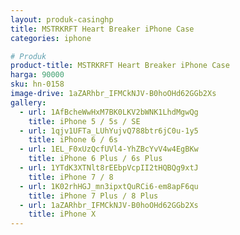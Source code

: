 ```yaml
---
layout: produk-casinghp
title: MSTRKRFT Heart Breaker iPhone Case
categories: iphone

# Produk
product-title: MSTRKRFT Heart Breaker iPhone Case
harga: 90000
sku: hn-0158
image-drive: 1aZARhbr_IFMCkNJV-B0hoOHd62GGb2Xs
gallery:
  - url: 1AfBcheWwHxM7BK0LKV2bWNK1LhdMgwQg
    title: iPhone 5 / 5s / SE
  - url: 1qjv1UFTa_LUhYujvQ788btr6jC0u-1y5
    title: iPhone 6 / 6s
  - url: 1EL_F0xUzQcfUVl4-YhZBcYvV4w4EgBKw
    title: iPhone 6 Plus / 6s Plus
  - url: 1YTdK3XTNlt8rEEbpVcpII2tHQBQg9xtJ
    title: iPhone 7 / 8
  - url: 1K02rhHGJ_mn3ipxtQuRCi6-em8apF6qu
    title: iPhone 7 Plus / 8 Plus
  - url: 1aZARhbr_IFMCkNJV-B0hoOHd62GGb2Xs
    title: iPhone X
---
```

